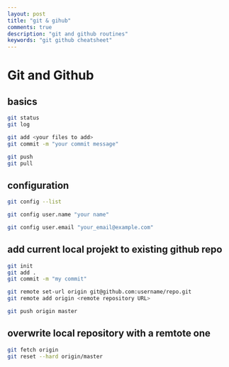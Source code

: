```yaml
---
layout: post
title: "git & gihub"
comments: true
description: "git and github routines"
keywords: "git github cheatsheet"
---
```


# Git and Github

## basics

```sh
git status
git log

git add <your files to add>
git commit -m "your commit message"

git push
git pull
```

## configuration

```sh
git config --list
```

```sh
git config user.name "your name"
```

```sh
git config user.email "your_email@example.com"
```

## add current local projekt to existing github repo

```sh
git init
git add .
git commit -m "my commit"

git remote set-url origin git@github.com:username/repo.git
git remote add origin <remote repository URL>

git push origin master
```

## overwrite local repository with a remtote one

```sh
git fetch origin
git reset --hard origin/master
```
